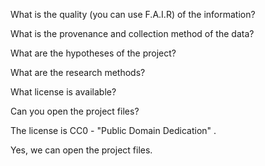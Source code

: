 What is the quality (you can use F.A.I.R) of the information?

What is the provenance and collection method of the data?

What are the hypotheses of the project?

What are the research methods?

What license is available?

Can you open the project files?



The license is CC0 - "Public Domain Dedication" . 

Yes, we can open the project files. 

